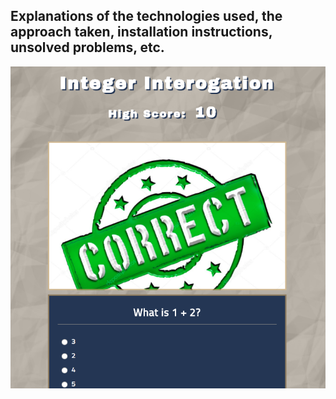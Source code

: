 ## Explanations of the technologies used, the approach taken, installation instructions, unsolved problems, etc.

![alt text](/screenshot.png "screenshot")


